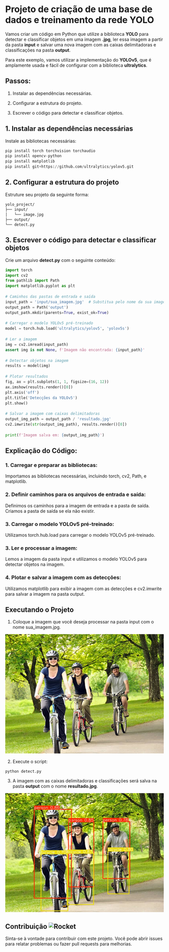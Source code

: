 # Projeto de criação de uma base de dados e treinamento da rede YOLO

Vamos criar um código em Python que utilize a biblioteca **YOLO** para detectar e classificar objetos em uma imagem **.jpg**, ler essa imagem a partir da pasta **input** e salvar uma nova imagem com as caixas delimitadoras e classificações na pasta **output**.

Para este exemplo, vamos utilizar a implementação do **YOLOv5**, que é amplamente usada e fácil de configurar com a biblioteca **ultralytics**.

## Passos:

1. Instalar as dependências necessárias.

2. Configurar a estrutura do projeto.

3. Escrever o código para detectar e classificar objetos.

## 1. Instalar as dependências necessárias

Instale as bibliotecas necessárias:

```python
pip install torch torchvision torchaudio
pip install opencv-python
pip install matplotlib
pip install git+https://github.com/ultralytics/yolov5.git
```

## 2. Configurar a estrutura do projeto

Estruture seu projeto da seguinte forma:

```
yolo_project/
├── input/
│   └── image.jpg
├── output/
└── detect.py
```

## 3. Escrever o código para detectar e classificar objetos

Crie um arquivo **detect.py** com o seguinte conteúdo:

```python
import torch
import cv2
from pathlib import Path
import matplotlib.pyplot as plt

# Caminhos das pastas de entrada e saída
input_path = 'input/sua_imagem.jpg'  # Substitua pelo nome da sua imagem
output_path = Path('output')
output_path.mkdir(parents=True, exist_ok=True)

# Carregar o modelo YOLOv5 pré-treinado
model = torch.hub.load('ultralytics/yolov5', 'yolov5s')

# Ler a imagem
img = cv2.imread(input_path)
assert img is not None, f'Imagem não encontrada: {input_path}'

# Detectar objetos na imagem
results = model(img)

# Plotar resultados
fig, ax = plt.subplots(1, 1, figsize=(16, 12))
ax.imshow(results.render()[0])
plt.axis('off')
plt.title('Detecções da YOLOv5')
plt.show()

# Salvar a imagem com caixas delimitadoras
output_img_path = output_path / 'resultado.jpg'
cv2.imwrite(str(output_img_path), results.render()[0])

print(f'Imagem salva em: {output_img_path}')
```

## Explicação do Código:

### 1. Carregar e preparar as bibliotecas:

Importamos as bibliotecas necessárias, incluindo torch, cv2, Path, e matplotlib.

### 2. Definir caminhos para os arquivos de entrada e saída:

Definimos os caminhos para a imagem de entrada e a pasta de saída. Criamos a pasta de saída se ela não existir.

### 3. Carregar o modelo YOLOv5 pré-treinado:

Utilizamos torch.hub.load para carregar o modelo YOLOv5 pré-treinado.

### 3. Ler e processar a imagem:

Lemos a imagem da pasta input e utilizamos o modelo YOLOv5 para detectar objetos na imagem.

### 4. Plotar e salvar a imagem com as detecções:

Utilizamos matplotlib para exibir a imagem com as detecções e cv2.imwrite para salvar a imagem na pasta output.

## Executando o Projeto

1. Coloque a imagem que você deseja processar na pasta input com o nome sua_imagem.jpg.

![image](https://github.com/devcaiada/detect-image-yolo/blob/main/input/image.jpg?raw=true)

2. Execute o script:

```
python detect.py
```

3. A imagem com as caixas delimitadoras e classificações será salva na pasta **output** com o nome **resultado.jpg**.

![resultado](https://github.com/devcaiada/detect-image-yolo/blob/main/output/resultado.jpg?raw=true)

## Contribuição <img src="https://raw.githubusercontent.com/Tarikul-Islam-Anik/Animated-Fluent-Emojis/master/Emojis/Travel%20and%20places/Rocket.png" alt="Rocket" width="25" height="25" />

Sinta-se à vontade para contribuir com este projeto. Você pode abrir issues para relatar problemas ou fazer pull requests para melhorias.
